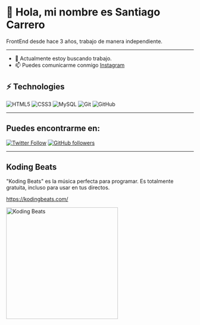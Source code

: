 # 👋 Hola, mi nombre es Santiago Carrero

FrontEnd desde hace 3 años, trabajo de manera independiente.

-----

- 🔭 Actualmente estoy buscando trabajo.
- 📫 Puedes comunicarme conmigo [Instagram](https://instagram.com/_santicarrero_)

## ⚡ Technologies

![HTML5](https://img.shields.io/badge/-HTML5-E34F26?style=flat-square&logo=html5&logoColor=white)
![CSS3](https://img.shields.io/badge/-CSS3-1572B6?style=flat-square&logo=css3)
![MySQL](https://img.shields.io/badge/-MySQL-black?style=flat-square&logo=mysql)
![Git](https://img.shields.io/badge/-Git-black?style=flat-square&logo=git)
![GitHub](https://img.shields.io/badge/-GitHub-181717?style=flat-square&logo=github)

----

## Puedes encontrarme en:

[![Twitter Follow](https://img.shields.io/twitter/follow/kikopalomares?style=social)](https://www.instagram.com/_santicarrero_/)
[![GitHub followers](https://img.shields.io/github/followers/kikopalomares?style=social)](https://github.com/santicarrero)

----

## Koding Beats

"Koding Beats" es la música perfecta para programar. Es totalmente gratuita, incluso para usar en tus directos.

https://kodingbeats.com/

<a href="https://kodingbeats.com/" target="_blank">
  <img src="https://uploads-ssl.webflow.com/635a43cedfb493f965093248/63629f886d17fc69647a0284_portada_lista_reproduccion_kodingbeats-p-1080.jpg" alt="Koding Beats" width="300px"/>
</a>
